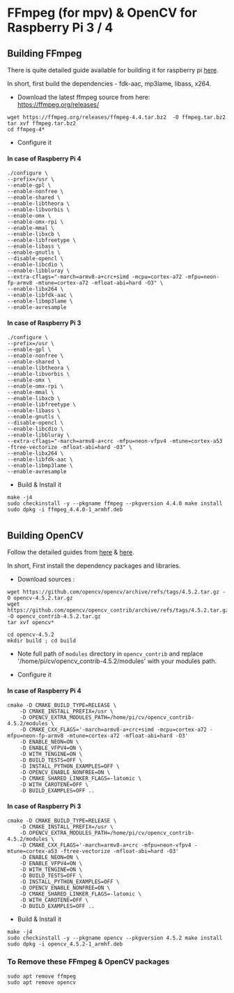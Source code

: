 # FFmpeg (for mpv) & OpenCV for Raspberry Pi 3 / 4



## Building FFmpeg
There is quite detailed guide available for building it for raspberry pi [here](https://www.raspberrypi.org/forums/viewtopic.php?t=199775).

In short, first build the dependencies - fdk-aac, mp3lame, libass, x264.

* Download the latest ffmpeg source from here: https://ffmpeg.org/releases/

```
wget https://ffmpeg.org/releases/ffmpeg-4.4.tar.bz2  -O ffmpeg.tar.bz2
tar xvf ffmpeg.tar.bz2
cd ffmpeg-4*
```
* Configure it
#### In case of Raspberry Pi 4
```
./configure \
--prefix=/usr \
--enable-gpl \
--enable-nonfree \
--enable-shared \
--enable-libtheora \
--enable-libvorbis \
--enable-omx \
--enable-omx-rpi \
--enable-mmal \
--enable-libxcb \
--enable-libfreetype \
--enable-libass \
--enable-gnutls \
--disable-opencl \
--enable-libcdio \
--enable-libbluray \
--extra-cflags="-march=armv8-a+crc+simd -mcpu=cortex-a72 -mfpu=neon-fp-armv8 -mtune=cortex-a72 -mfloat-abi=hard -O3" \
--enable-libx264 \
--enable-libfdk-aac \
--enable-libmp3lame \
--enable-avresample
```
#### In case of Raspberry Pi 3
```
./configure \
--prefix=/usr \
--enable-gpl \
--enable-nonfree \
--enable-shared \
--enable-libtheora \
--enable-libvorbis \
--enable-omx \
--enable-omx-rpi \
--enable-mmal \
--enable-libxcb \
--enable-libfreetype \
--enable-libass \
--enable-gnutls \
--disable-opencl \
--enable-libcdio \
--enable-libbluray \
--extra-cflags="-march=armv8-a+crc -mfpu=neon-vfpv4 -mtune=cortex-a53 -ftree-vectorize -mfloat-abi=hard -O3" \
--enable-libx264 \
--enable-libfdk-aac \
--enable-libmp3lame \
--enable-avresample
```
* Build & Install it
```
make -j4
sudo checkinstall -y --pkgname ffmpeg --pkgversion 4.4.0 make install
sudo dpkg -i ffmpeg_4.4.0-1_armhf.deb
```

#
## Building OpenCV

Follow the detailed guides from [here](https://www.pyimagesearch.com/2019/09/16/install-opencv-4-on-raspberry-pi-4-and-raspbian-buster/) & [here](https://learnopencv.com/build-and-install-opencv-4-for-raspberry-pi/).

In short, First install the dependency packages and libraries.

* Download sources :
```
wget https://github.com/opencv/opencv/archive/refs/tags/4.5.2.tar.gz -O opencv-4.5.2.tar.gz
wget https://github.com/opencv/opencv_contrib/archive/refs/tags/4.5.2.tar.gz -O opencv_contrib-4.5.2.tar.gz
tar xvf opencv*
```
```
cd opencv-4.5.2
mkdir build ; cd build
```
* Note full path of `modules` directory in `opencv_contrib` and replace '/home/pi/cv/opencv_contrib-4.5.2/modules' with your modules path.

* Configure it
#### In case of Raspberry Pi 4
```
cmake -D CMAKE_BUILD_TYPE=RELEASE \
    -D CMAKE_INSTALL_PREFIX=/usr \
    -D OPENCV_EXTRA_MODULES_PATH=/home/pi/cv/opencv_contrib-4.5.2/modules \
    -D CMAKE_CXX_FLAGS='-march=armv8-a+crc+simd -mcpu=cortex-a72 -mfpu=neon-fp-armv8 -mtune=cortex-a72 -mfloat-abi=hard -O3'
    -D ENABLE_NEON=ON \
    -D ENABLE_VFPV4=ON \
    -D WITH_TENGINE=ON \
    -D BUILD_TESTS=OFF \
    -D INSTALL_PYTHON_EXAMPLES=OFF \
    -D OPENCV_ENABLE_NONFREE=ON \
    -D CMAKE_SHARED_LINKER_FLAGS=-latomic \
    -D WITH_CAROTENE=OFF \
    -D BUILD_EXAMPLES=OFF ..
```
#### In case of Raspberry Pi 3
```
cmake -D CMAKE_BUILD_TYPE=RELEASE \
    -D CMAKE_INSTALL_PREFIX=/usr \
    -D OPENCV_EXTRA_MODULES_PATH=/home/pi/cv/opencv_contrib-4.5.2/modules \
    -D CMAKE_CXX_FLAGS='-march=armv8-a+crc -mfpu=neon-vfpv4 -mtune=cortex-a53 -ftree-vectorize -mfloat-abi=hard -O3'
    -D ENABLE_NEON=ON \
    -D ENABLE_VFPV4=ON \
    -D WITH_TENGINE=ON \
    -D BUILD_TESTS=OFF \
    -D INSTALL_PYTHON_EXAMPLES=OFF \
    -D OPENCV_ENABLE_NONFREE=ON \
    -D CMAKE_SHARED_LINKER_FLAGS=-latomic \
    -D WITH_CAROTENE=OFF \
    -D BUILD_EXAMPLES=OFF ..
```
* Build & Install it
```
make -j4
sudo checkinstall -y --pkgname opencv --pkgversion 4.5.2 make install
sudo dpkg -i opencv_4.5.2-1_armhf.deb
```


### To Remove these FFmpeg & OpenCV packages
```
sudo apt remove ffmpeg
sudo apt remove opencv
```
#
